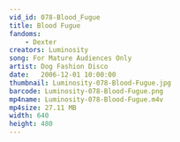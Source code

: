 ```yaml
---
vid_id: 078-Blood_Fugue
title: Blood Fugue
fandoms:
    - Dexter
creators: Luminosity
song: For Mature Audiences Only 
artist: Dog Fashion Disco
date:   2006-12-01 10:00:00
thumbnail: Luminosity-078-Blood-Fugue.jpg
barcode: Luminosity-078-Blood-Fugue.png
mp4name: Luminosity-078-Blood-Fugue.m4v
mp4size: 27.11 MB
width: 640
height: 480
---
```



  
